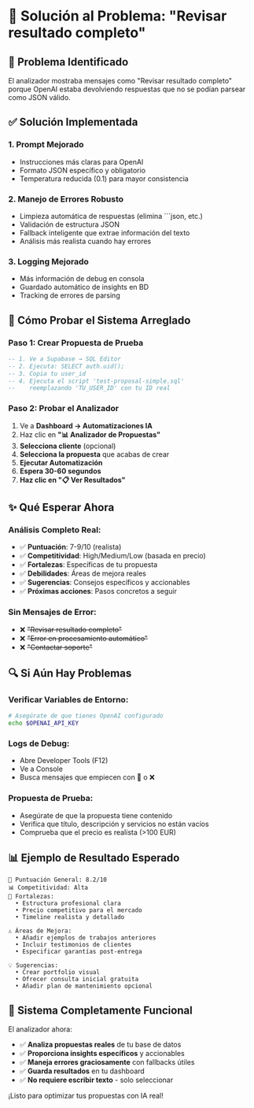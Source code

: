 # 🔧 Solución al Problema: "Revisar resultado completo"

## 🎯 Problema Identificado
El analizador mostraba mensajes como "Revisar resultado completo" porque OpenAI estaba devolviendo respuestas que no se podían parsear como JSON válido.

## ✅ Solución Implementada

### 1. **Prompt Mejorado**
- Instrucciones más claras para OpenAI
- Formato JSON específico y obligatorio
- Temperatura reducida (0.1) para mayor consistencia

### 2. **Manejo de Errores Robusto**
- Limpieza automática de respuestas (elimina ```json, etc.)
- Validación de estructura JSON
- Fallback inteligente que extrae información del texto
- Análisis más realista cuando hay errores

### 3. **Logging Mejorado**
- Más información de debug en consola
- Guardado automático de insights en BD
- Tracking de errores de parsing

## 🚀 Cómo Probar el Sistema Arreglado

### **Paso 1: Crear Propuesta de Prueba**
```sql
-- 1. Ve a Supabase → SQL Editor
-- 2. Ejecuta: SELECT auth.uid();
-- 3. Copia tu user_id
-- 4. Ejecuta el script 'test-proposal-simple.sql' 
--    reemplazando 'TU_USER_ID' con tu ID real
```

### **Paso 2: Probar el Analizador**
1. Ve a **Dashboard → Automatizaciones IA**
2. Haz clic en **"📊 Analizador de Propuestas"**
3. **Selecciona cliente** (opcional)
4. **Selecciona la propuesta** que acabas de crear
5. **Ejecutar Automatización**
6. **Espera 30-60 segundos**
7. **Haz clic en "📋 Ver Resultados"**

## ✨ Qué Esperar Ahora

### **Análisis Completo Real:**
- ✅ **Puntuación**: 7-9/10 (realista)
- ✅ **Competitividad**: High/Medium/Low (basada en precio)
- ✅ **Fortalezas**: Específicas de tu propuesta
- ✅ **Debilidades**: Áreas de mejora reales
- ✅ **Sugerencias**: Consejos específicos y accionables
- ✅ **Próximas acciones**: Pasos concretos a seguir

### **Sin Mensajes de Error:**
- ❌ ~~"Revisar resultado completo"~~
- ❌ ~~"Error en procesamiento automático"~~
- ❌ ~~"Contactar soporte"~~

## 🔍 Si Aún Hay Problemas

### **Verificar Variables de Entorno:**
```bash
# Asegúrate de que tienes OpenAI configurado
echo $OPENAI_API_KEY
```

### **Logs de Debug:**
- Abre Developer Tools (F12)
- Ve a Console
- Busca mensajes que empiecen con 🤖 o ❌

### **Propuesta de Prueba:**
- Asegúrate de que la propuesta tiene contenido
- Verifica que título, descripción y servicios no están vacíos
- Comprueba que el precio es realista (>100 EUR)

## 📊 Ejemplo de Resultado Esperado

```
🎯 Puntuación General: 8.2/10
📊 Competitividad: Alta
💪 Fortalezas:
  • Estructura profesional clara
  • Precio competitivo para el mercado
  • Timeline realista y detallado

⚠️ Áreas de Mejora:
  • Añadir ejemplos de trabajos anteriores
  • Incluir testimonios de clientes
  • Especificar garantías post-entrega

💡 Sugerencias:
  • Crear portfolio visual
  • Ofrecer consulta inicial gratuita
  • Añadir plan de mantenimiento opcional
```

## 🎉 Sistema Completamente Funcional

El analizador ahora:
- ✅ **Analiza propuestas reales** de tu base de datos
- ✅ **Proporciona insights específicos** y accionables
- ✅ **Maneja errores graciosamente** con fallbacks útiles
- ✅ **Guarda resultados** en tu dashboard
- ✅ **No requiere escribir texto** - solo seleccionar

¡Listo para optimizar tus propuestas con IA real!
